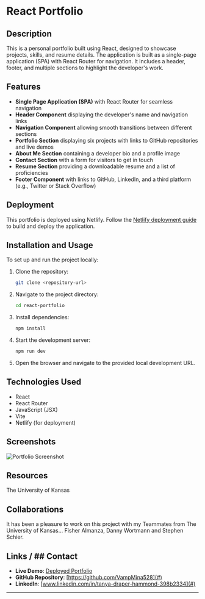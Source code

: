 # React Portfolio

## Description

This is a personal portfolio built using React, designed to showcase projects, skills, and resume details. The application is built as a single-page application (SPA) with React Router for navigation. It includes a header, footer, and multiple sections to highlight the developer's work.

## Features

- **Single Page Application (SPA)** with React Router for seamless navigation
- **Header Component** displaying the developer's name and navigation links
- **Navigation Component** allowing smooth transitions between different sections
- **Portfolio Section** displaying six projects with links to GitHub repositories and live demos
- **About Me Section** containing a developer bio and a profile image
- **Contact Section** with a form for visitors to get in touch
- **Resume Section** providing a downloadable resume and a list of proficiencies
- **Footer Component** with links to GitHub, LinkedIn, and a third platform (e.g., Twitter or Stack Overflow)


## Deployment

This portfolio is deployed using Netlify. Follow the [Netlify deployment guide](https://vitejs.dev/guide/static-deploy.html#netlify) to build and deploy the application.

## Installation and Usage

To set up and run the project locally:

1. Clone the repository:
   ```sh
   git clone <repository-url>
   ```
2. Navigate to the project directory:
   ```sh
   cd react-portfolio
   ```
3. Install dependencies:
   ```sh
   npm install
   ```
4. Start the development server:
   ```sh
   npm run dev
   ```
5. Open the browser and navigate to the provided local development URL.

## Technologies Used

- React
- React Router
- JavaScript (JSX)
- Vite
- Netlify (for deployment)

## Screenshots

![Portfolio Screenshot](./assets/PortfolioScreenshot.png)

## Resources
The University of Kansas

## Collaborations

It has been a pleasure to work on this project with my Teammates from The University of Kansas... Fisher Almanza, Danny Wortmann and Stephen Schier.


## Links / ## Contact

- **Live Demo**: [Deployed Portfolio](#)
- **GitHub Repository**: [https://github.com/VampMina528](#)
- **LinkedIn**: [www.linkedin.com/in/tanya-draper-hammond-398b2334](#)

---


